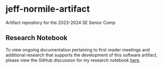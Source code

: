 # jeff-normile-artifact
Artifact repository for the 2023-2024 SE Senior Comp

## Research Notebook

To view ongoing documentation pertaining to first reader meetings and additional research that supports the development of this software artifact, please view the GitHub discussion for my research notebook [here](https://github.com/orgs/ReadyResearchers-2023-24/discussions/7).